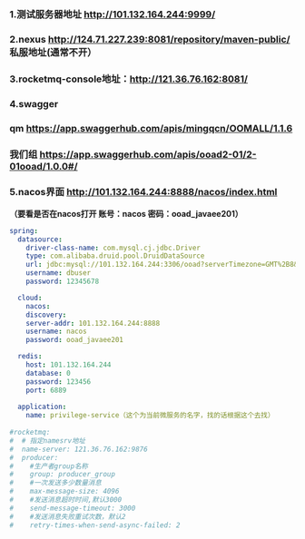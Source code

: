 ### 1.测试服务器地址 http://101.132.164.244:9999/

### 2.nexus http://124.71.227.239:8081/repository/maven-public/ 私服地址(通常不开）



### 3.rocketmq-console地址：http://121.36.76.162:8081/

### 4.swagger 
### qm https://app.swaggerhub.com/apis/mingqcn/OOMALL/1.1.6

### 我们组 https://app.swaggerhub.com/apis/ooad2-01/2-01ooad/1.0.0#/

### 5.nacos界面 http://101.132.164.244:8888/nacos/index.html

**（要看是否在nacos打开   账号：nacos   密码：ooad_javaee201）**



```yaml
spring:
  datasource:
    driver-class-name: com.mysql.cj.jdbc.Driver
    type: com.alibaba.druid.pool.DruidDataSource
    url: jdbc:mysql://101.132.164.244:3306/ooad?serverTimezone=GMT%2B8&useUnicode=true&characterEncoding=UTF8
    username: dbuser
    password: 12345678

  cloud:
    nacos:
    discovery:
    server-addr: 101.132.164.244:8888
    username: nacos
    password: ooad_javaee201

  redis:
    host: 101.132.164.244
    database: 0
    password: 123456
    port: 6889
    
  application:
    name: privilege-service（这个为当前微服务的名字，找的话根据这个去找）
  
#rocketmq:
#  # 指定namesrv地址
#  name-server: 121.36.76.162:9876
#  producer:
#    #生产者group名称
#    group: producer_group
#    #一次发送多少数量消息
#    max-message-size: 4096
#    #发送消息超时时间,默认3000
#    send-message-timeout: 3000
#    #发送消息失败重试次数，默认2
#    retry-times-when-send-async-failed: 2
```

